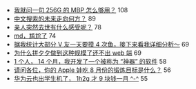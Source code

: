 - [我就问一句 256G 的 MBP 怎么够用？](https://www.v2ex.com/t/588030) 108
- [中文搜索的未来走向何方？](https://www.v2ex.com/t/588046) 89
- [亲人突然去世有什么感受呢？](https://www.v2ex.com/t/588146) 78
- [md，尴尬了](https://www.v2ex.com/t/588032) 74
- [据我统计大部分 V 友一天要摸 4 次鱼，接下来看我详细分析～](https://www.v2ex.com/t/588133) 69
- [为什么拼夕夕做到这种规模了还不出 web 端](https://www.v2ex.com/t/588228) 69
- [1 个人， 14 个月，我开发了一个被称为 “神器” 的软件](https://www.v2ex.com/t/588334) 58
- [请问各位，你的 Apple 娃吃 8 月份的锻炼目标是什么？](https://www.v2ex.com/t/588075) 56
- [华为云也出学生机了， 1h2g 才 9 块钱一月 ^-^](https://www.v2ex.com/t/588066) 55